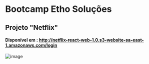 # Bootcamp Etho Soluções
## Projeto "Netflix"

#### Disponível em : http://netflix-react-web-1.0.s3-website-sa-east-1.amazonaws.com/login



![image](https://user-images.githubusercontent.com/95050616/149571564-30ff7a6a-5509-4fd0-8dac-725199e581d1.png)
